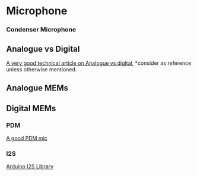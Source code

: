 # Microphone
### Condenser Microphone

## Analogue vs Digital
[A very good technical article on Analogue vs digital](http://www.analog.com/media/en/technical-documentation/technical-articles/Analog-and-Digital-MEMS-Microphone-Design-Considerations-MS-2472.pdf), \*consider as reference unless otherwise mentioned.
## Analogue MEMs

## Digital MEMs

### PDM
[A good PDM mic](https://store.invensense.com/datasheets/invensense/INMP621.pdf)
### I2S
[Arduino I2S Library](https://www.arduino.cc/en/Reference/)

